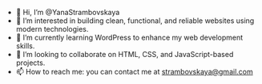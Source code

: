 - 👋 Hi, I’m @YanaStrambovskaya
- 👀 I’m interested in building clean, functional, and reliable websites using modern technologies.
- 🌱 I’m currently learning WordPress to enhance my web development skills.
- 💞️ I’m looking to collaborate on HTML, CSS, and JavaScript-based projects.
- 📫 How to reach me: you can contact me at strambovskaya@gmail.com

<!---
YanaStrambovskaya/YanaStrambovskaya is a ✨ special ✨ repository because its `README.md` (this file) appears on your GitHub profile.
You can click the Preview link to take a look at your changes.
--->
